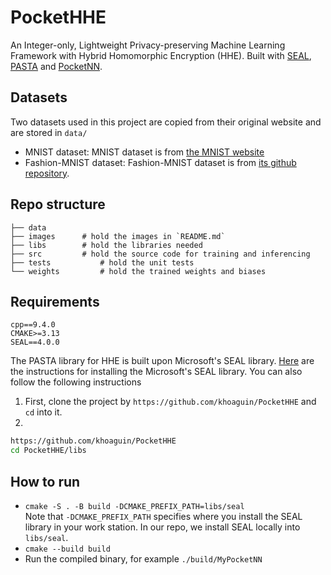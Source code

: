 # PocketHHE 
An Integer-only, Lightweight Privacy-preserving Machine Learning Framework with Hybrid Homomorphic Encryption (HHE). 
Built with [SEAL](https://github.com/microsoft/SEAL), [PASTA](https://github.com/IAIK/hybrid-HE-framework) and [PocketNN](https://github.com/khoaguin/PocketNN).
## Datasets
Two datasets used in this project are copied from their original website and are stored in `data/`
- MNIST dataset: MNIST dataset is from [the MNIST website](http://yann.lecun.com/exdb/mnist/)
- Fashion-MNIST dataset: Fashion-MNIST dataset is from [its github repository](https://github.com/zalandoresearch/fashion-mnist).

## Repo structure
```
├── data              
├── images      # hold the images in `README.md`
├── libs        # hold the libraries needed
├── src         # hold the source code for training and inferencing
├── tests           # hold the unit tests
└── weights         # hold the trained weights and biases
 ```

## Requirements
`cpp==9.4.0`   
`CMAKE>=3.13`  
`SEAL==4.0.0`  

The PASTA library for HHE is built upon Microsoft's SEAL library. [Here](https://github.com/microsoft/SEAL) are the instructions for installing the Microsoft's SEAL library. You can also follow the following instructions 
1. First, clone the project by `https://github.com/khoaguin/PocketHHE` and `cd` into it.
2. 


```bash
https://github.com/khoaguin/PocketHHE
cd PocketHHE/libs

```

## How to run
- `cmake -S . -B build -DCMAKE_PREFIX_PATH=libs/seal`  
Note that `-DCMAKE_PREFIX_PATH` specifies where you install the SEAL library in your work station. In our repo, we install SEAL locally into `libs/seal`.
- `cmake --build build`
- Run the compiled binary, for example `./build/MyPocketNN`